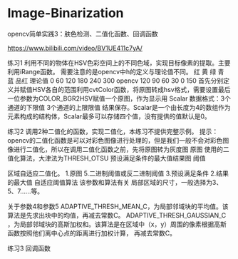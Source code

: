 # Image-Binarization
 opencv简单实践3：肤色检测、二值化函数、回调函数
 
 https://www.bilibili.com/video/BV1UE411c7yA/

练习1
利用不同的物体在HSV色彩空间上的不同色域，实现目标像素的提取。主要利用iRange函数。
需要注意的是opencv中h的定义与理论值不同。
红 黄 绿 青 蓝 品红
理论值 0 60 120 180 240 300
opencv 120 90 60 30 0 150
首先分别定义并赋值HSV各自的范围利用cvtColor函数，将原图转成hsv格式，需要设置最后一位参数为COLOR_BGR2HSV赋值一个原图，作为显示用
Scalar 数据格式：3个通道的下限值 3个通道的上限限值 结果保存。Scalar是一个由长度为4的数组作为元素构成的结构体，Scalar最多可以存储四个值，没有提供的值默认是0。

练习2
调用2种二值化的函数，实现二值化，本练习不提供完整示例。
提示：opencv的二值化函数是可以对彩色图像进行处理的，但是我们一般不会对彩色图像进行二值化，所以在调用二值化函数之前，先将原图转为灰度图
原图 使用的二值化算法，大津法为THRESH_OTSU  预设满足条件的最大值结果图 阈值

区域自适应二值化。
1.原图 5.二进制阈值或反二进制阈值 3.预设满足条件 2.结果 的最大值
自适应阈值算法
该参数和算法有关 局部区域的尺寸，一般选择为3、5、7......等。

关于参数4和参数5
ADAPTIVE_THRESH_MEAN_C，为局部邻域块的平均值。该算法是先求出块中的均值，再减去常数C。
ADAPTIVE_THRESH_GAUSSIAN_C ，为局部邻域块的高斯加权和。该算法是在区域中（x，y）周围的像素根据高斯函数按照他们离中心点的距离进行加权计算， 再减去常数C。

练习3
回调函数
